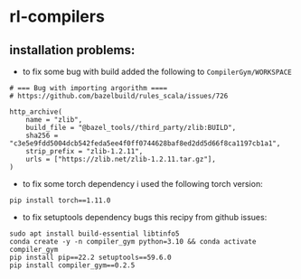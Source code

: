 # rl-compilers

## installation problems:

* to fix some bug with build added the following to `CompilerGym/WORKSPACE`

```
# === Bug with importing argorithm ====
# https://github.com/bazelbuild/rules_scala/issues/726

http_archive(
    name = "zlib",
    build_file = "@bazel_tools//third_party/zlib:BUILD",
    sha256 = "c3e5e9fdd5004dcb542feda5ee4f0ff0744628baf8ed2dd5d66f8ca1197cb1a1",
    strip_prefix = "zlib-1.2.11",
    urls = ["https://zlib.net/zlib-1.2.11.tar.gz"],
)
```

* to fix some torch dependency i used the following torch version:

```
pip install torch==1.11.0
```

* to fix setuptools dependency bugs this recipy from github issues:

```
sudo apt install build-essential libtinfo5
conda create -y -n compiler_gym python=3.10 && conda activate compiler_gym
pip install pip==22.2 setuptools==59.6.0
pip install compiler_gym==0.2.5
```